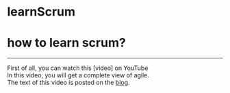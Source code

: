 # learnScrum

# how to learn scrum?
---------------------
[video on YouTube]: <https://www.youtube.com/watch?v=502ILHjX9EE>
[blog]: <https://blog.crisp.se/2012/10/25/henrikkniberg/agile-product-ownership-in-a-nutshell>
First of all, you can watch this [video] on YouTube<br>
In this video, you will get a complete view of agile.<br>
The text of this video is posted on the [blog].

